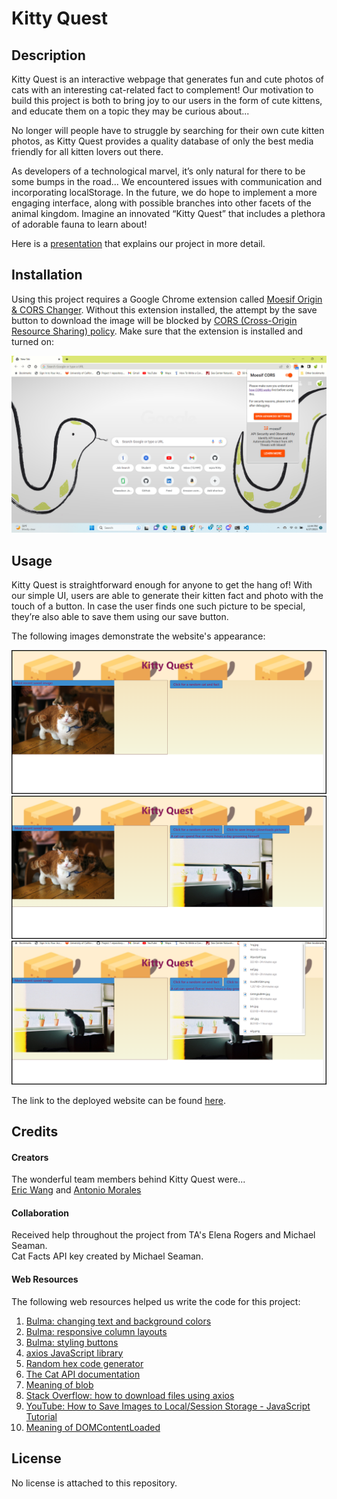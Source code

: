 # Kitty Quest

## Description

Kitty Quest is an interactive webpage that generates fun and cute photos of cats with an interesting cat-related fact to complement! Our motivation to build this project is both to bring joy to our users in the form of cute kittens, and educate them on a topic they may be curious about...

No longer will people have to struggle by searching for their own cute kitten photos, as Kitty Quest provides a quality database of only the best media friendly for all kitten lovers out there.

As developers of a technological marvel, it’s only natural for there to be some bumps in the road... We encountered issues with communication and incorporating localStorage. In the future, we do hope to implement a more engaging interface, along with possible branches into other facets of the animal kingdom. Imagine an innovated “Kitty Quest” that includes a plethora of adorable fauna to learn about!

Here is a [presentation](https://docs.google.com/presentation/d/1fS1XWilwuy1sI-x_VTZxI5Nk_DCCVPqKJ6pESrF8rbw/edit?usp=sharing) that explains our project in more detail.

## Installation
Using this project requires a Google Chrome extension called [Moesif Origin & CORS Changer](https://chrome.google.com/webstore/detail/moesif-origin-cors-change/digfbfaphojjndkpccljibejjbppifbc). Without this extension installed, the attempt by the save button to download the image will be blocked by [CORS (Cross-Origin Resource Sharing) policy](https://www.moesif.com/blog/technical/cors/Authoritative-Guide-to-CORS-Cross-Origin-Resource-Sharing-for-REST-APIs/). Make sure that the extension is installed and turned on:

![CORS extension turned on](./assets/images/Moesif_CORS_extension_turned_on.png)

## Usage
Kitty Quest is straightforward enough for anyone to get the hang of! With our simple UI, users are able to generate their kitten fact and photo with the touch of a button. In case the user finds one such picture to be special, they’re also able to save them using our save button.

The following images demonstrate the website's appearance:

![Kitty Quest page loaded](./assets/images/kitty_quest_appearance_at_load.png)
![Kitty Quest cat button clicked](./assets/images/kitty_quest_cat_button_clicked.png)
![Kitty Quest save button clicked](./assets/images/kitty_quest_save_button_clicked.png)

The link to the deployed website can be found [here](https://xqzo.github.io/Kitty-Quiz/).

## Credits
#### Creators
The wonderful team members behind Kitty Quest were...\
[Eric Wang](https://github.com/GimmeKitties711) and [Antonio Morales](https://github.com/xqzo)

#### Collaboration
Received help throughout the project from TA's Elena Rogers and Michael Seaman.\
Cat Facts API key created by Michael Seaman.

#### Web Resources
The following web resources helped us write the code for this project:

1. [Bulma: changing text and background colors](https://bulma.io/documentation/helpers/color-helpers/)
2. [Bulma: responsive column layouts](https://bulma.io/documentation/columns/responsiveness/)
3. [Bulma: styling buttons](https://bulma.io/documentation/elements/button/)
4. [axios JavaScript library](https://cdnjs.com/libraries/axios)
5. [Random hex code generator](https://www.random.org/colors/hex)
6. [The Cat API documentation](https://developers.thecatapi.com/view-account/ylX4blBYT9FaoVd6OhvR?report=bOoHBz-8t)
7. [Meaning of blob](https://www.cloudflare.com/learning/cloud/what-is-blob-storage/)
8. [Stack Overflow: how to download files using axios](https://stackoverflow.com/questions/41938718/how-to-download-files-using-axios)
9. [YouTube: How to Save Images to Local/Session Storage - JavaScript Tutorial](https://www.youtube.com/watch?v=8K2ihr3NC40)
10. [Meaning of DOMContentLoaded](https://developer.mozilla.org/en-US/docs/Web/API/Document/DOMContentLoaded_event)

## License
No license is attached to this repository.
